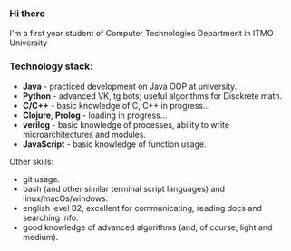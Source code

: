 ### Hi there

I'm a first year student of Computer Technologies Department in ITMO University

### Technology stack:
- **Java** - practiced development on Java OOP at university.
- **Python** - advanced VK, tg bots; useful algorithms for Disckrete math.
- **C/C++** - basic knowledge of C, C++ in progress...
- **Clojure**, **Prolog** - loading in progress...
- **verilog** - basic knowledge of processes, ability to write microarchitectures and modules.
- **JavaScript** - basic knowledge of function usage.

Other skills:
- git usage.
- bash (and other similar terminal script languages) and linux/macOs/windows.
- english level B2, excellent for communicating, reading docs and searching info.
- good knowledge of advanced algorithms (and, of course, light and medium).
